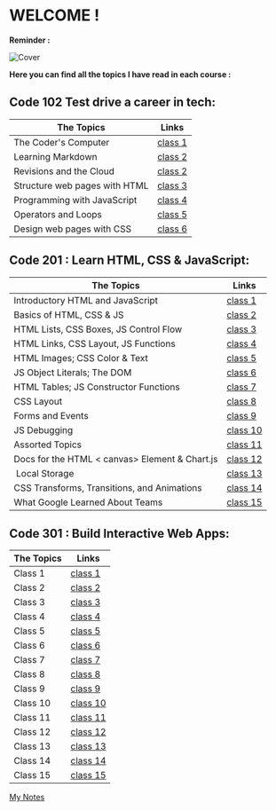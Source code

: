 
# WELCOME !

**Reminder :**

![Cover](https://i.pinimg.com/originals/8c/31/a8/8c31a81ea65083f25ec84bac008c2237.jpg)


**Here you can find all the topics I have read in each course :** 

## Code 102 Test drive a career in tech:

| **The Topics** | **Links**                                                                             |
| ---------- | --------------------------------------------------------------------------------- |
| The Coder's Computer           | [class 1](102/read01.md)  |
| Learning Markdown	             | [class 2](102/read02a.md) |
| Revisions and the Cloud        | [class 2](102/read02b.md) |
| Structure web pages with HTML  | [class 3](102/read03.md)  |
| Programming with JavaScript	 | [class 4](102/read04.md)  |
| Operators and Loops	         | [class 5](102/read05.md)  |
| Design web pages with CSS	     | [class 6](102/read06.md)  |

## Code 201 : Learn HTML, CSS & JavaScript: 

| The Topics | Links                                                                             |
| ---------- | --------------------------------------------------------------------------------- |
| Introductory HTML and JavaScript   | [class 1](201/class01.md) |
| Basics of HTML, CSS & JS           | [class 2](201/class02.md)  |
| HTML Lists, CSS Boxes, JS Control Flow | [class 3](201/class03.md)  |
| HTML Links, CSS Layout, JS Functions   | [class 4](201/class04.md)  |
| HTML Images; CSS Color & Text      | [class 5](201/class05.md)  |
| JS Object Literals; The DOM        | [class 6](201/class06.md)  |
| HTML Tables; JS Constructor Functions  | [class 7](201/class07.md)  |
| CSS Layout                            | [class 8](201/class08.md)  |
| Forms and Events                   | [class 9](201/class09.md)  |
| JS Debugging                     | [class 10](201/class10.md) |  
| Assorted Topics                  | [class 11](201/class11.md) |
| Docs for the HTML < canvas> Element & Chart.js    | [class 12](201/class12.md) |
|  Local Storage                     | [class 13](201/class13.md) |
| CSS Transforms, Transitions, and Animations  | [class 14](201/class14.md) |
| What Google Learned About Teams              | [class 15](201/class15.md) |

## Code 301 : Build Interactive Web Apps:

| The Topics | Links                                                                             |
| ---------- | --------------------------------------------------------------------------------- |
| Class 1    | [class 1](301/class01.md)  |
| Class 2    | [class 2](301/class02.md)  |
| Class 3    | [class 3](301/class03.md)  |
| Class 4    | [class 4](301/class04.md)  |
| Class 5    | [class 5](301/class05.md)  |
| Class 6    | [class 6](301/class06.md)  |
| Class 7    | [class 7](301/class07.md)  |
| Class 8    | [class 8](301/class08.md)  |
| Class 9    | [class 9](301/class09.md)  |
| Class 10   | [class 10](301/class10.md) |  
| Class 11   | [class 11](301/class11.md) |
| Class 12   | [class 12](301/class12.md) |
| Class 13   | [class 13](301/class13.md) |
| Class 14   | [class 14](301/class14.md) |
| Class 15   | [class 15](301/class15.md) |

[My Notes ](https://github.com/latifaghassan/reading_notes/blob/d2304161a59ac5303496daf030d40bd7f4e9af80/My%20Notes)
